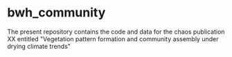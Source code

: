 # bwh_community
The present repository contains the code and data for the chaos publication XX entitled "Vegetation pattern formation and community assembly under drying  climate trends"
